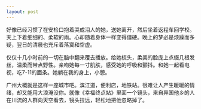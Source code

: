 ```yaml
---
layout: post
---
```

好像已经习惯了在安检口抱着哭成泪人的她，送她离开，然后坐着返程车回学校。天上下着细细的、柔软的雨。心却随着身体一样变得僵硬。晚上的梦必是烦躁而多疑，翌日的清晨也充斥着落寞和空虚。
  
仅仅十几小时前的一切在脑中翻来覆去播放。给她梳头，柔美的脸庞上点缀几根发丝，温柔而带点野性。亲吻她每一寸肌肤，感受她的呼吸和颤抖。和她一起看电视，吃7-11的面条。她躺在我的身上，小憩。
  
广州大概就是这样一座城市吧。滨江道，便利店，地铁站。很难让人产生暖暖的情绪，却又能用大浪淹没你。就像《幸福终点站》里面一个镜头，来自异国他乡的人在川流的人群向天空看去，镜头拉远，轻松地把他忽略掉了。